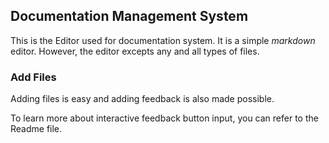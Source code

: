 
## Documentation Management System 

This is the Editor used for documentation system. 
It is a simple *markdown* editor. 
However, the editor excepts any and all types of files. 

### Add Files

Adding files is easy and adding feedback is also made possible. 

To learn more about interactive feedback button input, you can refer to the Readme file.
